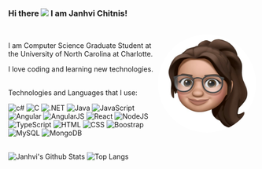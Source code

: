 ### Hi there <img src="https://raw.githubusercontent.com/MartinHeinz/MartinHeinz/master/wave.gif" width="30px"> I am Janhvi Chitnis! 
<br/>
<img align="right" width="200" height="200" style="border-radius:50%" src="https://raw.githubusercontent.com/Janhvi21/Janhvi21/main/My_Emoji.jpg"></img>
<p>I am Computer Science Graduate Student at the University of North Carolina at Charlotte. 
</p>
<p>I love coding and learning new technologies. 
</p>
<br/>
Technologies and Languages that I use:
<br/>

![c#](https://img.shields.io/badge/C%23-239120?style=for-the-badge&logo=c-sharp&logoColor=white)
![C](https://img.shields.io/badge/C-00599C?style=for-the-badge&logo=c&logoColor=white)
![.NET](https://img.shields.io/badge/.NET-5C2D91?style=for-the-badge&logo=.net&logoColor=white)
![Java](https://img.shields.io/badge/Java-ED8B00?style=for-the-badge&logo=java&logoColor=white)
![JavaScript](https://img.shields.io/badge/JavaScript-F7DF1E?style=for-the-badge&logo=javascript&logoColor=black)
![Angular](https://img.shields.io/badge/Angular-DD0031?style=for-the-badge&logo=angular&logoColor=white)
![AngularJS](https://img.shields.io/badge/AngularJS-E23237?style=for-the-badge&logo=angularjs&logoColor=white)
![React](https://img.shields.io/badge/React-20232A?style=for-the-badge&logo=react&logoColor=61DAFB)
![NodeJS](https://img.shields.io/badge/Node.js-43853D?style=for-the-badge&logo=node.js&logoColor=white)
![TypeScript](https://img.shields.io/badge/TypeScript-007ACC?style=for-the-badge&logo=typescript&logoColor=white)
![HTML](https://img.shields.io/badge/HTML-239120?style=for-the-badge&logo=html5&logoColor=white)
![CSS](https://img.shields.io/badge/CSS-239120?&style=for-the-badge&logo=css3&logoColor=white)
![Boostrap](https://img.shields.io/badge/Bootstrap-563D7C?style=for-the-badge&logo=bootstrap&logoColor=white)
![MySQL](https://img.shields.io/badge/MySQL-00000F?style=for-the-badge&logo=mysql&logoColor=white)
![MongoDB](https://img.shields.io/badge/MongoDB-4EA94B?style=for-the-badge&logo=mongodb&logoColor=white)
<br/>
<br/>

![Janhvi's Github Stats](https://github-readme-stats.vercel.app/api?username=janhvi21&count_private=true&show_icons=true&include_all_commits=true)
![Top Langs](https://github-readme-stats.vercel.app/api/top-langs/?username=janhvi21&hide=TeX&layout=compact&theme=default)








<!--

-->




